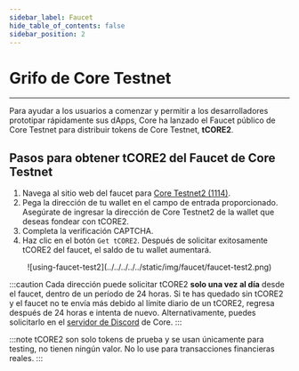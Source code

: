 ```yaml
---
sidebar_label: Faucet
hide_table_of_contents: false
sidebar_position: 2
---
```


# Grifo de Core Testnet

---

Para ayudar a los usuarios a comenzar y permitir a los desarrolladores prototipar rápidamente sus dApps, Core ha lanzado el Faucet público de Core Testnet para distribuir tokens de Core Testnet, **tCORE2**.

## Pasos para obtener tCORE2 del Faucet de Core Testnet

1. Navega al sitio web del faucet para [Core Testnet2 (1114)](https://scan.test2.btcs.network/faucet).
2. Pega la dirección de tu wallet en el campo de entrada proporcionado. Asegúrate de ingresar la dirección de Core Testnet2 de la wallet que deseas fondear con tCORE2.
3. Completa la verificación CAPTCHA.
4. Haz clic en el botón `Get tCORE2`. Después de solicitar exitosamente tCORE2 del faucet, el saldo de tu wallet aumentará.

<p align="center">
![using-faucet-test2](../../../../../static/img/faucet/faucet-test2.png)
</p>

:::caution
Cada dirección puede solicitar tCORE2 **solo una vez al día** desde el faucet, dentro de un período de 24 horas. Si te has quedado sin tCORE2 y el faucet no te envía más debido al límite diario de un tCORE2, regresa después de 24 horas e intenta de nuevo. Alternativamente, puedes solicitarlo en el [servidor de Discord](https://discord.com/invite/coredaoofficial) de Core.
:::

:::note
tCORE2 son solo tokens de prueba y se usan únicamente para testing, no tienen ningún valor. No lo use para transacciones financieras reales.
:::